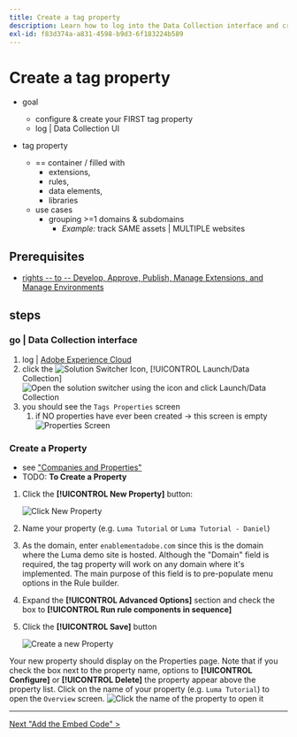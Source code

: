 ```yaml
---
title: Create a tag property
description: Learn how to log into the Data Collection interface and create a tag property. This lesson is part of the Implement the Experience Cloud in websites tutorial.
exl-id: f83d374a-a831-4598-b9d3-6f183224b589
---
```

# Create a tag property

* goal
  * configure & create your FIRST tag property
  * log | Data Collection UI

* tag property
  * == container / filled with 
    * extensions,
    * rules,
    * data elements,
    * libraries 
  * use cases
    * grouping >=1 domains & subdomains
      * _Example:_ track SAME assets | MULTIPLE websites

## Prerequisites

* [rights -- to -- Develop, Approve, Publish, Manage Extensions, and Manage Environments](https://experienceleague.adobe.com/docs/experience-platform/tags/admin/user-permissions.html)

## steps
### go | Data Collection interface

1. log | [Adobe Experience Cloud](https://experiencecloud.adobe.com)
2. click the ![Solution Switcher Icon](images/launch-solutionSwitcher.png), [!UICONTROL Launch/Data Collection]
  ![Open the solution switcher using the icon and click Launch/Data Collection](images/launch-solutionSwitcherActivation.png)
3. you should see the `Tags Properties` screen
   1. if NO properties have ever been created -> this screen is empty
     ![Properties Screen](images/launch-propertiesScreen.png)

### Create a Property
 
* see ["Companies and Properties"](https://experienceleague.adobe.com/docs/experience-platform/tags/admin/companies-and-properties.html)
* TODO:
**To Create a Property**

1. Click the **[!UICONTROL New Property]** button:

    ![Click New Property](images/launch-addNewProperty.png)

1. Name your property (e.g. `Luma Tutorial` or `Luma Tutorial - Daniel`)
1. As the domain, enter `enablementadobe.com` since this is the domain where the Luma demo site is hosted. Although the "Domain" field is required, the tag property will work on any domain where it's implemented. The main purpose of this field is to pre-populate menu options in the Rule builder.
1. Expand the **[!UICONTROL Advanced Options]** section and check the box to **[!UICONTROL Run rule components in sequence]**
1. Click the **[!UICONTROL Save]** button

   ![Create a new Property](images/launch-newProperty.png)

Your new property should display on the Properties page. Note that if you check the box next to the property name, options to **[!UICONTROL Configure]** or **[!UICONTROL Delete]** the property appear above the property list. Click on the name of your property (e.g. `Luma Tutorial`) to open the `Overview` screen.
![Click the name of the property to open it](images/launch-openProperty.png)

---

[Next "Add the Embed Code" >](add-embed-code.md)
